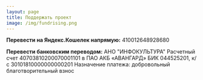 ```yaml
---
layout: page
title: Поддержать проект
image: /img/fundrising.png
---
```


**Перевести на Яндекс.Кошелек напрямую:** 410012648928680

**Перевести банковским переводом:**
АНО "ИНФОКУЛЬТУРА"
Расчетный счет 40703810200070001101 в ПАО АКБ «АВАНГАРД»
БИК 044525201, к/с 30101810000000000201 
Назначение платежа: добровольный благотворительный взнос